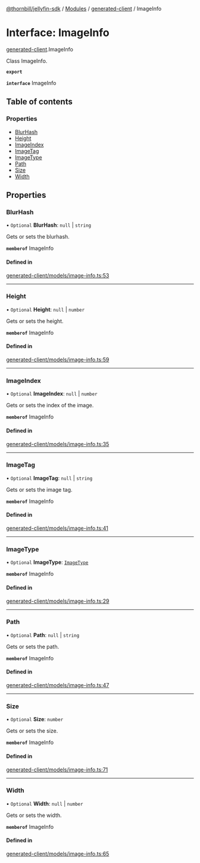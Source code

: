 [@thornbill/jellyfin-sdk](../README.md) / [Modules](../modules.md) / [generated-client](../modules/generated_client.md) / ImageInfo

# Interface: ImageInfo

[generated-client](../modules/generated_client.md).ImageInfo

Class ImageInfo.

**`export`**

**`interface`** ImageInfo

## Table of contents

### Properties

- [BlurHash](generated_client.ImageInfo.md#blurhash)
- [Height](generated_client.ImageInfo.md#height)
- [ImageIndex](generated_client.ImageInfo.md#imageindex)
- [ImageTag](generated_client.ImageInfo.md#imagetag)
- [ImageType](generated_client.ImageInfo.md#imagetype)
- [Path](generated_client.ImageInfo.md#path)
- [Size](generated_client.ImageInfo.md#size)
- [Width](generated_client.ImageInfo.md#width)

## Properties

### BlurHash

• `Optional` **BlurHash**: ``null`` \| `string`

Gets or sets the blurhash.

**`memberof`** ImageInfo

#### Defined in

[generated-client/models/image-info.ts:53](https://github.com/thornbill/jellyfin-sdk-typescript/blob/03092f3/src/generated-client/models/image-info.ts#L53)

___

### Height

• `Optional` **Height**: ``null`` \| `number`

Gets or sets the height.

**`memberof`** ImageInfo

#### Defined in

[generated-client/models/image-info.ts:59](https://github.com/thornbill/jellyfin-sdk-typescript/blob/03092f3/src/generated-client/models/image-info.ts#L59)

___

### ImageIndex

• `Optional` **ImageIndex**: ``null`` \| `number`

Gets or sets the index of the image.

**`memberof`** ImageInfo

#### Defined in

[generated-client/models/image-info.ts:35](https://github.com/thornbill/jellyfin-sdk-typescript/blob/03092f3/src/generated-client/models/image-info.ts#L35)

___

### ImageTag

• `Optional` **ImageTag**: ``null`` \| `string`

Gets or sets the image tag.

**`memberof`** ImageInfo

#### Defined in

[generated-client/models/image-info.ts:41](https://github.com/thornbill/jellyfin-sdk-typescript/blob/03092f3/src/generated-client/models/image-info.ts#L41)

___

### ImageType

• `Optional` **ImageType**: [`ImageType`](../enums/generated_client.ImageType.md)

**`memberof`** ImageInfo

#### Defined in

[generated-client/models/image-info.ts:29](https://github.com/thornbill/jellyfin-sdk-typescript/blob/03092f3/src/generated-client/models/image-info.ts#L29)

___

### Path

• `Optional` **Path**: ``null`` \| `string`

Gets or sets the path.

**`memberof`** ImageInfo

#### Defined in

[generated-client/models/image-info.ts:47](https://github.com/thornbill/jellyfin-sdk-typescript/blob/03092f3/src/generated-client/models/image-info.ts#L47)

___

### Size

• `Optional` **Size**: `number`

Gets or sets the size.

**`memberof`** ImageInfo

#### Defined in

[generated-client/models/image-info.ts:71](https://github.com/thornbill/jellyfin-sdk-typescript/blob/03092f3/src/generated-client/models/image-info.ts#L71)

___

### Width

• `Optional` **Width**: ``null`` \| `number`

Gets or sets the width.

**`memberof`** ImageInfo

#### Defined in

[generated-client/models/image-info.ts:65](https://github.com/thornbill/jellyfin-sdk-typescript/blob/03092f3/src/generated-client/models/image-info.ts#L65)
